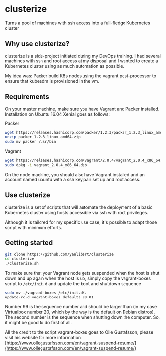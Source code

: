 # clusterize
Turns a pool of machines with ssh access into a full-fledge Kubernetes cluster

## Why use clusterize?

clusterize is a side-project initiated during my DevOps training. I had several machines with ssh and root access at my disposal and I wanted to create a Kubernetes cluster using as much automation as possible.

My idea was: Packer build K8s nodes using the vagrant post-processor to ensure that kubeadm is provisioned in the vm.

## Requirements

On your master machine, make sure you have Vagrant and Packer installed. Installation on Ubuntu 16.04 Xenial goes as follows: 

Packer
```sh
wget https://releases.hashicorp.com/packer/1.2.3/packer_1.2.3_linux_amd64.zip
unzip packer_1.2.3_linux_amd64.zip
sudo mv packer /usr/bin
```

Vagrant
```sh
wget https://releases.hashicorp.com/vagrant/2.0.4/vagrant_2.0.4_x86_64.deb
sudo dpkg -i vagrant_2.0.4_x86_64.deb
```
On the node machine, you should also have Vagrant installed and an account named ubuntu with a ssh key pair set up and root access.

## Use clusterize

clusterize is a set of scripts that will automate the deployment of a basic Kubernetes cluster using hosts accessible via ssh with root privileges.

Although it is tailored for my specific use case, it's possible to adapt those script with minimum efforts.

## Getting started

```sh
git clone https://github.com/yanlibert/clusterize
cd clusterize
./clusterize.sh
```

To make sure that your Vagrant node gets suspended when the host is shut down and up again when the host is up, simply copy the vagrant-boxes script to ```/etc/init.d``` and update the boot and shutdown sequence

```sh
sudo mv ./vagrant-boxes /etc/init.d/.
update-rc.d vagrant-boxes defaults 99 01
```
Number 99 is the sequence number and should be larger than (in my case Virtualbox number 20, which by the way is the default on Debian distros). The second number is the sequence when shutting down the computer. So, it might be good to do first of all.

All the credit to the script vagrant-boxes goes to Olle Gustafsson, please visit his website for more information [https://www.ollegustafsson.com/en/vagrant-suspend-resume/](https://www.ollegustafsson.com/en/vagrant-suspend-resume/)